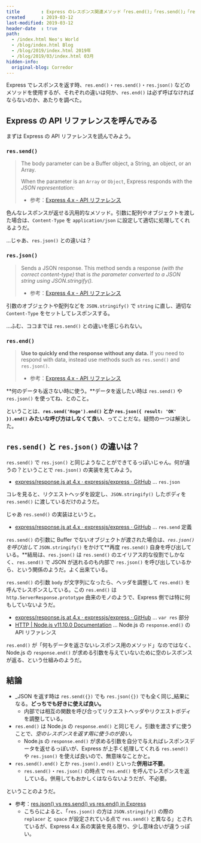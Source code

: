 ```yaml
---
title        : Express のレスポンス関連メソッド「res.end()」「res.send()」「res.json()」の違い
created      : 2019-03-12
last-modified: 2019-03-12
header-date  : true
path:
  - /index.html Neo's World
  - /blog/index.html Blog
  - /blog/2019/index.html 2019年
  - /blog/2019/03/index.html 03月
hidden-info:
  original-blog: Corredor
---
```


Express でレスポンスを返す時、`res.end()`・`res.send()`・`res.json()` などのメソッドを使用するが、それぞれの違いは何か、`res.end()` は必ず呼ばなければならないのか、あたりを調べた。

## Express の API リファレンスを呼んでみる

まずは Express の API リファレンスを読んでみよう。

### `res.send()`

> The body parameter can be a Buffer object, a String, an object, or an Array.
> 
> When the parameter is an `Array` or `Object`, Express responds with the _JSON representation:_
> 
> - 参考：[Express 4.x - API リファレンス](http://expressjs.com/ja/api.html#res.send)

色んなレスポンスが返せる汎用的なメソッド。引数に配列やオブジェクトを渡した場合は、`Content-Type` を `application/json` に設定して適切に処理してくれるようだ。

…じゃあ、`res.json()` との違いは？

### `res.json()`

> Sends a JSON response. This method sends a response _(with the correct content-type)_ that is _the parameter converted to a JSON string using JSON.stringify()._
> 
> - 参考：[Express 4.x - API リファレンス](http://expressjs.com/ja/api.html#res.json)

引数のオブジェクトや配列などを `JSON.stringify()` で `string` に直し、適切な `Content-Type` をセットしてレスポンスする。

…ふむ、ココまでは `res.send()` との違いを感じられない。

### `res.end()`

> **Use to quickly end the response without any data.** If you need to respond with data, instead use methods such as `res.send()` and `res.json()`.
> 
> - 参考：[Express 4.x - API リファレンス](http://expressjs.com/ja/api.html#res.end)

**何のデータも返さない時に使う。**データを返したい時は `res.send()` や `res.json()` を使ってね、とのこと。

ということは、**`res.send('Hoge').end()` とか `res.json({ result: 'OK' }).end()` みたいな呼び方はしなくて良い**、ってことだな。疑問の一つは解決した。

## `res.send()` と `res.json()` の違いは？

`res.send()` で `res.json()` と同じようなことができてるっぽいじゃん。何が違うの？ということで `res.json()` の実装を見てみよう。

- [express/response.js at 4.x · expressjs/express · GitHub](https://github.com/expressjs/express/blob/4.x/lib/response.js#L227-L268) … `res.json`

コレを見ると、リクエストヘッダを設定し、`JSON.stringify()` したボディを `res.send()` に渡しているだけのようだ。

じゃあ `res.send()` の実装はというと。

- [express/response.js at 4.x · expressjs/express · GitHub](https://github.com/expressjs/express/blob/4.x/lib/response.js#L94-L225) … `res.send` 定義

`res.send()` の引数に Buffer でないオブジェクトが渡された場合は、_`res.json()` を呼び出して_ `JSON.stringify()` をかけて**再度 `res.send()` 自身を呼び出している。**結局は、`res.json()` は `res.send()` のエイリアス的な役割でしかなく、`res.send()` で JSON が送れるのも内部で `res.json()` を呼び出しているから、という関係のようだ。よく出来ている。

`res.send()` の引数 `body` が文字列になったら、ヘッダを調整して `res.end()` を呼んでレスポンスしている。この `res.end()` は `http.ServerResponse.prototype` 由来のモノのようで、Express 側では特に何もしていないようだ。

- [express/response.js at 4.x · expressjs/express · GitHub](https://github.com/expressjs/express/blob/4.x/lib/response.js#L37-L42) … `var res` 部分
- [HTTP | Node.js v11.10.0 Documentation](https://nodejs.org/api/http.html#http_response_end_data_encoding_callback) … Node.js の `response.end()` の API リファレンス

`res.end()` が「何もデータを返さないレスポンス用のメソッド」なのではなく、Node.js の `response.end()` が求める引数を与えていないために空のレスポンスが返る、という仕組みのようだ。

## 結論

- _JSON を返す時は `res.send({})` でも `res.json({})` でも全く同じ_結果になる。**どっちでも好きに使えば良い。**
  - 内部では相互の関数を呼び合ってリクエストヘッダやリクエストボディを調整している。
- `res.end()` は Node.js の `response.end()` と同じモノ。引数を渡さずに使うことで、_空のレスポンスを返す用に使うのが良い。_
  - Node.js の `response.end()` が求める引数を自分で与えればレスポンスデータを返せるっぽいが、Express が上手く処理してくれる `res.send()` や `res.json()` を使えば良いので、無意味なことかと。
- `res.send().end()` とか `res.json().end()` といった**併用は不要**。
  - `res.send()`・`res.json()` の時点で `res.end()` を呼んでレスポンスを返している。併用してもおかしくはならないようだが、不必要。

ということのようだ。

- 参考：[res.json() vs res.send() vs res.end() in Express](https://fullstack-developer.academy/res-json-vs-res-send-vs-res-end-in-express/)
  - こちらによると、「`res.json()` の方は `JSON.stringify()` の際の `replacer` と `space` が設定されている点で `res.send()` と異なる」とされているが、Express 4.x 系の実装を見る限り、少し意味合いが違うっぽい。

